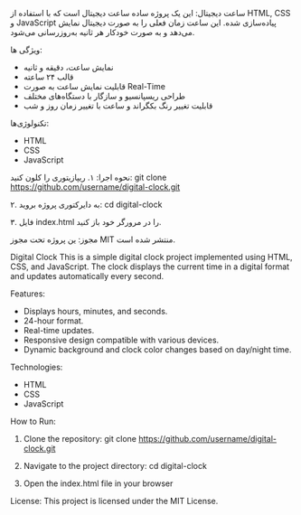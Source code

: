 ساعت دیجیتال:
این یک پروژه ساده ساعت دیجیتال است که با استفاده از HTML, CSS و JavaScript پیاده‌سازی شده.
این ساعت زمان فعلی را به صورت دیجیتال نمایش می‌دهد و به صورت خودکار هر ثانیه به‌روزرسانی می‌شود.

ویژگی ها:
- نمایش ساعت، دقیقه و ثانیه
- قالب ۲۴ ساعته
- قابلیت نمایش ساعت به صورت Real-Time
- طراحی ریسپانسیو و سازگار با دستگاه‌های مختلف
- قابلیت تغییر رنگ بکگراند و ساعت با تغییر زمان روز و شب

تکنولوژی‌ها:
- HTML
- CSS
- JavaScript

نحوه اجرا:
۱. ریپازیتوری را کلون کنید:
git clone https://github.com/username/digital-clock.git

۲. به دایرکتوری پروژه بروید:
cd digital-clock

۳. فایل index.html را در مرورگر خود باز کنید.

مجوز:
ین پروژه تحت مجوز MIT منتشر شده است.

Digital Clock
This is a simple digital clock project implemented using HTML, CSS, and JavaScript.
The clock displays the current time in a digital format and updates automatically every second.

Features:
- Displays hours, minutes, and seconds.
- 24-hour format.
- Real-time updates.
- Responsive design compatible with various devices.
- Dynamic background and clock color changes based on day/night time.

Technologies:
- HTML
- CSS
- JavaScript

How to Run:
1. Clone the repository:
git clone https://github.com/username/digital-clock.git

2. Navigate to the project directory:
cd digital-clock

3. Open the index.html file in your browser

License:
This project is licensed under the MIT License.
